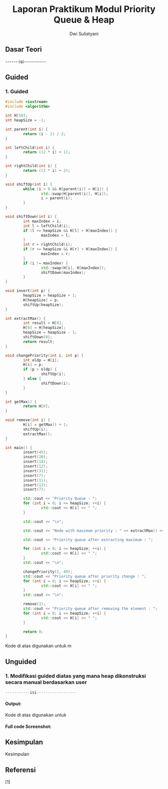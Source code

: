# <h1 align="center">Laporan Praktikum Modul Priority Queue & Heap</h1>
<p align="center">Dwi Sulistyani</p>

## Dasar Teori
-------isi-----------

## Guided 

### 1. Guided

```C++
#include <iostream>
#include <algorithm>

int H[50];
int heapSize = -1;

int parent(int i) {
        return (i - 1) / 2;
}

int leftChild(int i) {
        return ((2 * i) + 1);
}

int rightChild(int i) {
        return ((2 * i) + 2);
}

void shiftUp(int i) {
        while (i > 0 && H[parent(i)] < H[i]) {
                std::swap(H[parent(i)], H[i]);
                i = parent(i);
        }
}

void shiftDown(int i) {
        int maxIndex = i;
        int l = leftChild(i);
        if (l <= heapSize && H[l] > H[maxIndex]) {
                maxIndex = l;
        }
        int r = rightChild(i);
        if (r <= heapSize && H[r] > H[maxIndex]) {
                maxIndex = r;
        }
        if (i != maxIndex) {
                std::swap(H[i], H[maxIndex]);
                shiftDown(maxIndex);
        }
}

void insert(int p) {
        heapSize = heapSize + 1;
        H[heapSize] = p;
        shiftUp(heapSize);
}

int extractMax() {
        int result = H[0];
        H[0] = H[heapSize];
        heapSize = heapSize - 1;
        shiftDown(0);
        return result;
}

void changePriority(int i, int p) {
        int oldp = H[i];
        H[i] = p;
        if (p > oldp) {
                shiftUp(i);
        } else {
                shiftDown(i);
        }
}

int getMax() {
        return H[0];
}

void remove(int i) {
        H[i] = getMax() + 1;
        shiftUp(i);
        extractMax();
}

int main() {
        insert(45);
        insert(20);
        insert(14);
        insert(12);
        insert(31);
        insert(7);
        insert(11);
        insert(13);
        insert(7);

        std::cout << "Priority Queue : ";
        for (int i = 0; i <= heapSize; ++i) {
                std::cout << H[i] << " ";
        }

        std::cout << "\n";

        std::cout << "Node with maximum priority : " << extractMax() << "\n";

        std::cout << "Priority queue after extracting maximum : ";

        for (int i = 0; i <= heapSize; ++i) {
                std::cout << H[i] << " ";
        }
        std::cout << "\n";

        changePriority(2, 49);
        std::cout << "Priority queue after priority change : ";
        for (int i = 0; i <= heapSize; ++i) {
                std::cout << H[i] << " ";
        }
        std::cout << "\n";

        remove(3);
        std::cout << "Priority queue after removing the element : ";
        for (int i = 0; i <= heapSize; ++i) {
                std::cout << H[i] << " ";
        }

        return 0;
}
```
Kode di atas digunakan untuk m

## Unguided 

### 1. Modifikasi guided diatas yang mana heap dikonstruksi secara manual berdasarkan user

```C++
-----------isi------------------
```
#### Output:
Kode di atas digunakan untuk 

#### Full code Screenshot:

## Kesimpulan
Kesimpulan 

## Referensi
[1]